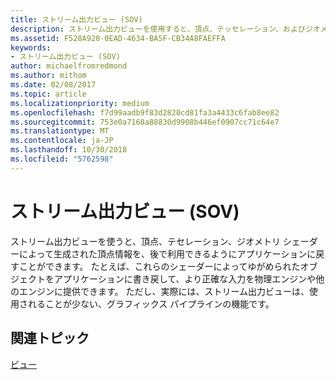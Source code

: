 ```yaml
---
title: ストリーム出力ビュー (SOV)
description: ストリーム出力ビューを使用すると、頂点、テッセレーション、およびジオメトリ シェーダーによって生成された頂点情報を、さらに利用できるようにアプリケーションに戻すことができます。
ms.assetid: F528A920-0EAD-4634-BA5F-CB34A8FAEFFA
keywords:
- ストリーム出力ビュー (SOV)
author: michaelfromredmond
ms.author: mithom
ms.date: 02/08/2017
ms.topic: article
ms.localizationpriority: medium
ms.openlocfilehash: f7d99aadb9f83d2820cd81fa3a4433c6fab8ee82
ms.sourcegitcommit: 753e0a7160a88830d9908b446ef0907cc71c64e7
ms.translationtype: MT
ms.contentlocale: ja-JP
ms.lasthandoff: 10/30/2018
ms.locfileid: "5762598"
---
```

# <a name="stream-output-view-sov"></a>ストリーム出力ビュー (SOV)


ストリーム出力ビューを使うと、頂点、テセレーション、ジオメトリ シェーダーによって生成された頂点情報を、後で利用できるようにアプリケーションに戻すことができます。 たとえば、これらのシェーダーによってゆがめられたオブジェクトをアプリケーションに書き戻して、より正確な入力を物理エンジンや他のエンジンに提供できます。 ただし、実際には、ストリーム出力ビューは、使用されることが少ない、グラフィックス パイプラインの機能です。

## <a name="span-idrelated-topicsspanrelated-topics"></a><span id="related-topics"></span>関連トピック


[ビュー](views.md)

 

 




